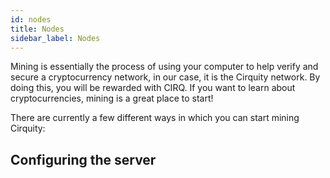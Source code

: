 ```yaml
---
id: nodes
title: Nodes
sidebar_label: Nodes
---
```


Mining is essentially the process of using your computer to help verify and secure a cryptocurrency network, in our case, it is the Cirquity network. By doing this, you will be rewarded with CIRQ. If you want to learn about cryptocurrencies, mining is a great place to start!

There are currently a few different ways in which you can start mining Cirquity:


## Configuring the server
